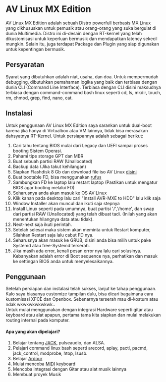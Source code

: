 # AV Linux MX Edition

AV Linux MX Edition adalah sebuah Distro powerfull berbasis MX Linux yang dikhususkan untuk pemusik atau orang-orang yang suka bergulat di dunia Multimedia. Distro ini di-desain dengan RT-kernel yang telah dikustomisasi untuk keperluan bermusik dan mendapatkan latency sekecil mungkin. Selain itu, juga terdapat Package dan Plugin yang siap digunakan untuk kepentingan bermusik.

## Persyaratan

Syarat yang dibutuhkan adalah niat, usaha, dan doa. Untuk mempermudah debugging, dibutuhkan pemahaman logika yang baik dan terbiasa dengan dunia CLI (Command Line Interface). Terbiasa dengan CLI disini maksudnya terbiasa dengan command-command bash linux seperti cd, ls, mkdir, touch, rm, chmod, grep, find, nano, cat.

## Instalasi

Untuk penggunaan AV Linux MX Edition saya sarankan untuk dual-boot karena jika hanya di Virtualbox atau VM lainnya, tidak bisa merasakan dahsyatnya RT-Kernel. Untuk persiapannya adalah sebagai berikut:

1. Cari tahu tentang BIOS mulai dari Legacy dan UEFI sampai proses booting Sistem Operasi.
2. Pahami tipe storage GPT dan MBR
3. Buat sebuah partisi RAW (Unallocated)
4. Backup data (Jika takut kehilangan)
5. Siapkan Flashdisk 8 Gb dan download file iso AV Linux [disini](http://www.bandshed.net/avlinux/)
6. Buat bootable FD, bisa menggunakan [rufus](https://rufus.ie/en/)
7. Sambungkan FD ke laptop lalu restart laptop (Pastikan untuk mengatur BIOS agar booting melalui FD)
8. Seharusnya anda akan masuk ke OS AV Linux
9. Klik kanan pada desktop lalu cari "Install AVR-MXE to HDD" lalu klik saja
10. Window Installer akan muncul dan ikuti saja stepnya
11. Install Linux seperti pada umumnya, buat partisi '/','/home', dan swap dari partisi RAW (Unallocated) yang telah dibuat tadi. (Inilah yang akan menentukan hilangnya data atau tidak).
12. Next-next saja ikuti perintah.
13. Setelah selesai maka sistem akan meminta untuk Restart komputer, Silahkan Restart saja lalu cabut FD nya.
14. Seharusnya akan masuk ke GRUB, disini anda bisa milih untuk pake Systemd atau free-Systemd terserah.
15. Jika masih ada error, kenali pesan error nya lalu cari solusinya. Kebanyakan adalah error di Boot sequence nya, perhatikan dan masuk ke settingan BIOS anda untuk menyelesaikannya.

## Penggunaan

Setelah persiapan dan instalasi telah sukses, lanjut ke tahap penggunaan. Kalo saya biasanya customize tampilan dulu, bisa dicari bagaimana cara kustomisasi XFCE dan Openbox. Sebenarnya terserah mau di-kostum atau ndak wkwkwkwkwkwk..  
Untuk mulai menggunakan dengan integrasi Hardware seperti gitar atau keyboard atau alat apapun, pertama tama kita siapkan dan mulai melakukan routing internal pada komputer.

#### Apa yang akan dipelajari?

1. Belajar tentang [JACK](JACK1.md), pulseaudio, dan ALSA.
2. Pelajari command linux bash seperti arecord, aplay, pactl, pacmd, jack_control, modprobe, htop, lsusb.
3. Belajar [Ardour](Ardour1.md)
4. Mulai mencoba [MIDI](MIDI1.md) keyboard
5. Mencoba integrasi dengan Gitar atau alat musik lainnya
6. Membuat proyek Musik
